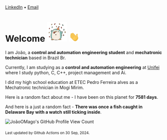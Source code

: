 [LinkedIn](https://www.linkedin.com/in/joão-pedro-gozzoli-b95641301/) &bull;
[Email](joaopedrogozzoli@gmail.com)

# Welcome <img src="happy.gif" height="64px" /> <img src="wave.gif" height="32px" />

I am João, a  **control and automation engineering student** and **mechatronic technician** based in Brazil Br.

Currently, I am studying as a **control and automation engineering** at [Unifei](https://unifei.edu.br) where I study python, C, C++, project management and Ai.

I did my high school education at ETEC Pedro Ferreira alves as a Mechatronic technician in Mogi Mirim.

Here is a random fact about me - I have been on this planet for **7581 days**.

And here is a just a random fact -  **There was once a fish caught in Delaware Bay with a watch still ticking inside**.

![JoãoOMago's GitHub Profile View Count](https://komarev.com/ghpvc/?username=JoaoOMago)

<sub>Last updated by Github Actions on 30 Sep, 2024.</sub>
